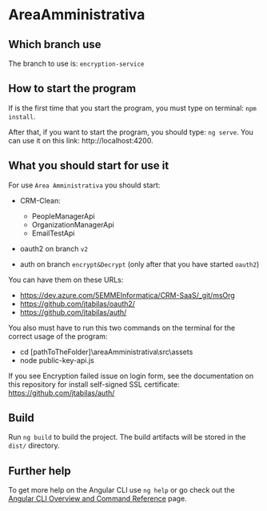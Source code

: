 # AreaAmministrativa


## Which branch use

The branch to use is: `encryption-service`

## How to start the program

If is the first time that you start the program, you must type on terminal: `npm install`.

After that, if you want to start the program, you should type: `ng serve`. 
You can use it on this link: http://localhost:4200.


## What you should start for use it

For use `Area Amministrativa` you should start:

- CRM-Clean:
  - PeopleManagerApi
  - OrganizationManagerApi
  - EmailTestApi

- oauth2 on branch `v2`

- auth on branch `encrypt&Decrypt` (only after that you have started `oauth2`)

You can have them on these URLs:
  - https://dev.azure.com/5EMMEInformatica/CRM-SaaS/_git/msOrg
  - https://github.com/jtabilas/oauth2/
  - https://github.com/jtabilas/auth/

  
You also must have to run this two commands on the terminal for the correct usage of the program:
  - cd [pathToTheFolder]\areaAmministrativa\src\assets
  - node public-key-api.js

If you see Encryption failed issue on login form,
see the documentation on this repository for install self-signed SSL certificate: https://github.com/jtabilas/auth/

## Build

Run `ng build` to build the project. The build artifacts will be stored in the `dist/` directory.


## Further help

To get more help on the Angular CLI use `ng help` or go check out the [Angular CLI Overview and Command Reference](https://angular.io/cli) page.

